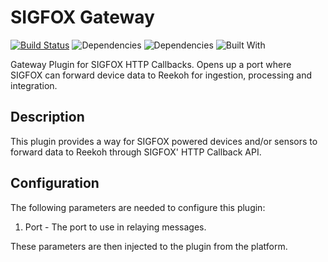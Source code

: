 # SIGFOX Gateway

[![Build Status](https://travis-ci.org/Reekoh/sigofx-gateway.svg)](https://travis-ci.org/Reekoh/sigofx-gateway)
![Dependencies](https://img.shields.io/david/Reekoh/sigofx-gateway.svg)
![Dependencies](https://img.shields.io/david/dev/Reekoh/sigofx-gateway.svg)
![Built With](https://img.shields.io/badge/built%20with-gulp-red.svg)

Gateway Plugin for SIGFOX HTTP Callbacks. Opens up a port where SIGFOX can forward device data to Reekoh for ingestion, processing and integration.

## Description

This plugin provides a way for SIGFOX powered devices and/or sensors to forward data to Reekoh through SIGFOX' HTTP Callback API.

## Configuration

The following parameters are needed to configure this plugin:

1. Port - The port to use in relaying messages.

These parameters are then injected to the plugin from the platform.